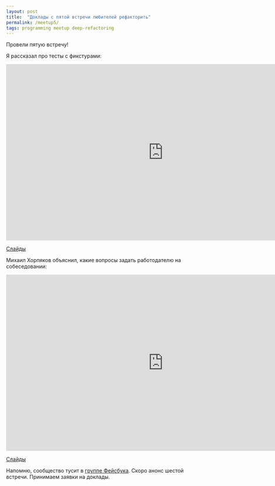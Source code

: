 ```yaml
---
layout: post
title:  "Доклады с пятой встречи любителей рефакторить"
permalink: /meetup5/
tags: programming meetup deep-refactoring
---
```


Провели пятую встречу!

Я рассказал про тесты с фикстурами:

<iframe width="854" height="480" src="https://www.youtube.com/embed/UCVJS6kETk8"
frameborder="0" allowfullscreen></iframe>

[Слайды](http://www.slideshare.net/IvanGrishaev/ss-61568503)

Михаил Хорпяков объяснил, какие вопросы задать работодателю на собеседовании:

<iframe width="854" height="480" src="https://www.youtube.com/embed/DXtZqjGsDXQ"
frameborder="0" allowfullscreen></iframe>

[Слайды](http://www.slideshare.net/IvanGrishaev/10-61570408)

Напомню, сообщество тусит в [группе Фейсбука][facebook-group]. Скоро анонс
шестой встречи. Принимаем заявки на доклады.

[facebook-group]: https://www.facebook.com/groups/deeprefactoring/
